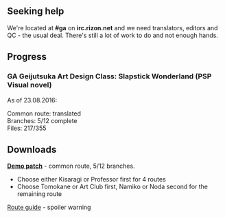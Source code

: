 ## Seeking help
We're located at **#ga** on **irc.rizon.net** and we need translators, editors and QC - the usual deal. There's still a lot of work to do and not enough hands.

## Progress
### GA Geijutsuka Art Design Class: Slapstick Wonderland (PSP Visual novel)
As of 23.08.2016:  
  
Common route: translated  
Branches: 5/12 complete  
Files: 217/355

## Downloads
**[Demo patch](https://mega.nz/#!u5ZnmSbb!B3JykHD7Ixs6xzRY53zQoN_cUFpmWCPcjp54xPKaRl0)** - common route, 5/12 branches.
* Choose either Kisaragi or Professor first for 4 routes
* Choose Tomokane or Art Club first, Namiko or Noda second for the remaining route
  
[Route guide](http://pastebin.com/wdQAV26W) - spoiler warning
